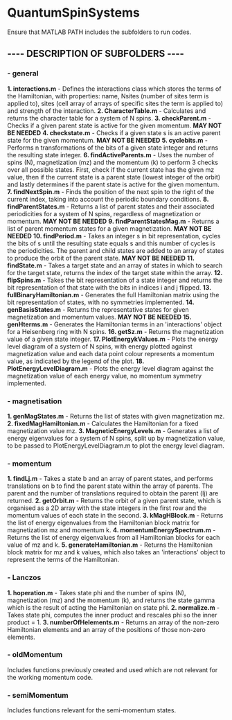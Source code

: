# QuantumSpinSystems

Ensure that MATLAB PATH includes the subfolders to run codes.

## ---- DESCRIPTION OF SUBFOLDERS ----


### - general
**1. interactions.m** - Defines the interactions class which stores the terms of the Hamiltonian, with properties: name, Nsites (number of sites term is applied to), sites (cell array of arrays of specific sites the term is applied to) and strength of the interaction.
**2. CharacterTable.m** - Calculates and returns the character table for a system of N spins.
**3. checkParent.m** - Checks if a given parent state is active for the given momentum. **MAY NOT BE NEEDED**
**4. checkstate.m** - Checks if a given state s is an active parent state for the given momentum. **MAY NOT BE NEEDED**
**5. cyclebits.m** - Performs n transformations of the bits of a given state integer and returns the resulting state integer.
**6. findActiveParents.m** - Uses the number of spins (N), magnetization (mz) and the momentum (k) to perform 3 checks over all possible states. First, check if the current state has the given mz value, then if the current state is a parent state (lowest integer of the orbit) and lastly determines if the parent state is active for the given momentum.
**7. findNextSpin.m** - Finds the position of the next spin to the right of the current index, taking into account the periodic boundary conditions.
**8. findParentStates.m** - Returns a list of parent states and their associated periodicities for a system of N spins, regardless of magnetization or momentum. **MAY NOT BE NEEDED**
**9. findParentStatesMag.m** - Returns a list of parent momentum states for a given magnetization. **MAY NOT BE NEEDED**
**10. findPeriod.m** - Takes an integer s in bit representation, cycles the bits of s until the resulting state equals s and this number of cycles is the periodicities. The parent and child states are added to an array of states to produce the orbit of the parent state. **MAY NOT BE NEEDED**
**11. findState.m** - Takes a target state and an array of states in which to search for the target state, returns the index of the target state within the array.
**12. flipSpins.m** - Takes the bit representation of a state integer and returns the bit representation of that state with the bits in indices i and j flipped.
**13. fullBinaryHamiltonian.m** - Generates the full Hamiltonian matrix using the bit representation of states, with no symmetries implemented.
**14. genBasisStates.m** - Returns the representative states for given magnetization and momentum values. **MAY NOT BE NEEDED**
**15. genHterms.m** - Generates the Hamiltonian terms in an 'interactions' object for a Heisenberg ring with N spins.
**16. getSz.m** - Returns the magnetization value of a given state integer.
**17. PlotEnergykValues.m** - Plots the energy level diagram of a system of N spins, with energy plotted against magnetization value and each data point colour represents a momentum value, as indicated by the legend of the plot.
**18. PlotEnergyLevelDiagram.m** - Plots the energy level diagram against the magnetization value of each energy value, no momentum symmetry implemented.

### - magnetisation

**1. genMagStates.m** - Returns the list of states with given magnetization mz.
**2. fixedMagHamiltonian.m** - Calculates the Hamiltonian for a fixed magnetization value mz.
**3. MagneticEnergyLevels.m** - Generates a list of energy eigenvalues for a system of N spins, split up by magnetization value, to be passed to PlotEnergyLevelDiagram.m to plot the energy level diagram.

### - momentum

**1. findLj.m** - Takes a state b and an array of parent states, and performs translations on b to find the parent state within the array of parents. The parent and the number of translations required to obtain the parent (lj) are returned.
**2. getOrbit.m** - Returns the orbit of a given parent state, which is organised as a 2D array with the state integers in the first row and the momentum values of each state in the second.
**3. kMagHBlock.m** - Returns the list of energy eigenvalues from the Hamiltonian block matrix for magnetization mz and momentum k.
**4. momentumEnergySpectrum.m** - Returns the list of energy eigenvalues from all Hamiltonian blocks for each value of mz and k.
**5. generateHamiltonian.m** - Returns the Hamiltonian block matrix for mz and k values, which also takes an 'interactions' object to represent the terms of the Hamiltonian.

### - Lanczos
**1. hoperation.m** - Takes state phi and the number of spins (N), magnetization (mz) and the momentum (k), and returns the state gamma which is the result of acting the Hamiltonian on state phi.
**2. normalize.m** - Takes state phi, computes the inner product and rescales phi so the inner product = 1.
**3. numberOfHelements.m** - Returns an array of the non-zero Hamiltonian elements and an array of the positions of those non-zero elements.

### - oldMomentum

Includes functions previously created and used which are not relevant for the working momentum code.

### - semiMomentum

Includes functions relevant for the semi-momentum states.